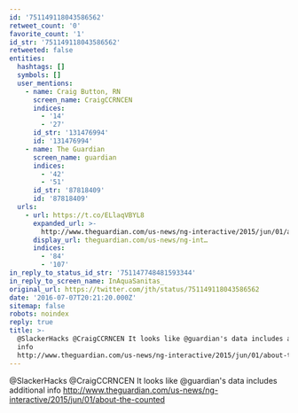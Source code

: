 ```yaml
---
id: '751149118043586562'
retweet_count: '0'
favorite_count: '1'
id_str: '751149118043586562'
retweeted: false
entities:
  hashtags: []
  symbols: []
  user_mentions:
    - name: Craig Button, RN
      screen_name: CraigCCRNCEN
      indices:
        - '14'
        - '27'
      id_str: '131476994'
      id: '131476994'
    - name: The Guardian
      screen_name: guardian
      indices:
        - '42'
        - '51'
      id_str: '87818409'
      id: '87818409'
  urls:
    - url: https://t.co/ELlaqVBYL8
      expanded_url: >-
        http://www.theguardian.com/us-news/ng-interactive/2015/jun/01/about-the-counted
      display_url: theguardian.com/us-news/ng-int…
      indices:
        - '84'
        - '107'
in_reply_to_status_id_str: '751147748481593344'
in_reply_to_screen_name: InAquaSanitas_
original_url: https://twitter.com/jth/status/751149118043586562
date: '2016-07-07T20:21:20.000Z'
sitemap: false
robots: noindex
reply: true
title: >-
  @SlackerHacks @CraigCCRNCEN It looks like @guardian's data includes additional
  info
  http://www.theguardian.com/us-news/ng-interactive/2015/jun/01/about-the-counted
---
```


@SlackerHacks @CraigCCRNCEN It looks like @guardian's data includes additional info http://www.theguardian.com/us-news/ng-interactive/2015/jun/01/about-the-counted